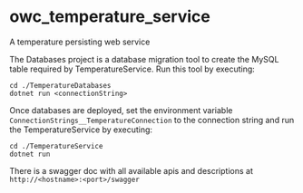 # owc_temperature_service
A temperature persisting web service

The Databases project is a database migration tool to create the MySQL table required by TemperatureService. Run this tool by executing:
```
cd ./TemperatureDatabases
dotnet run <connectionString>
```

Once databases are deployed, set the environment variable `ConnectionStrings__TemperatureConnection` to the connection string and run the TemperatureService by executing:

```
cd ./TemperatureService
dotnet run
```
There is a swagger doc with all available apis and descriptions at `http://<hostname>:<port>/swagger`
